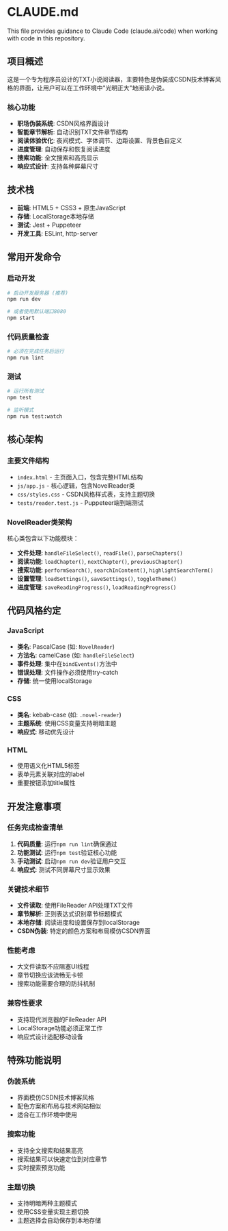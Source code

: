 # CLAUDE.md

This file provides guidance to Claude Code (claude.ai/code) when working with code in this repository.

## 项目概述

这是一个专为程序员设计的TXT小说阅读器，主要特色是伪装成CSDN技术博客风格的界面，让用户可以在工作环境中"光明正大"地阅读小说。

### 核心功能
- **职场伪装系统**: CSDN风格界面设计
- **智能章节解析**: 自动识别TXT文件章节结构
- **阅读体验优化**: 夜间模式、字体调节、边距设置、背景色自定义
- **进度管理**: 自动保存和恢复阅读进度
- **搜索功能**: 全文搜索和高亮显示
- **响应式设计**: 支持各种屏幕尺寸

## 技术栈

- **前端**: HTML5 + CSS3 + 原生JavaScript
- **存储**: LocalStorage本地存储
- **测试**: Jest + Puppeteer
- **开发工具**: ESLint, http-server

## 常用开发命令

### 启动开发
```bash
# 启动开发服务器 (推荐)
npm run dev

# 或者使用默认端口8080
npm start
```

### 代码质量检查
```bash
# 必须在完成任务后运行
npm run lint
```

### 测试
```bash
# 运行所有测试
npm test

# 监听模式
npm run test:watch
```

## 核心架构

### 主要文件结构
- `index.html` - 主页面入口，包含完整HTML结构
- `js/app.js` - 核心逻辑，包含NovelReader类
- `css/styles.css` - CSDN风格样式表，支持主题切换
- `tests/reader.test.js` - Puppeteer端到端测试

### NovelReader类架构
核心类包含以下功能模块：
- **文件处理**: `handleFileSelect()`, `readFile()`, `parseChapters()`
- **阅读功能**: `loadChapter()`, `nextChapter()`, `previousChapter()`
- **搜索功能**: `performSearch()`, `searchInContent()`, `highlightSearchTerm()`
- **设置管理**: `loadSettings()`, `saveSettings()`, `toggleTheme()`
- **进度管理**: `saveReadingProgress()`, `loadReadingProgress()`

## 代码风格约定

### JavaScript
- **类名**: PascalCase (如: `NovelReader`)
- **方法名**: camelCase (如: `handleFileSelect`)
- **事件处理**: 集中在`bindEvents()`方法中
- **错误处理**: 文件操作必须使用try-catch
- **存储**: 统一使用localStorage

### CSS
- **类名**: kebab-case (如: `.novel-reader`)
- **主题系统**: 使用CSS变量支持明暗主题
- **响应式**: 移动优先设计

### HTML
- 使用语义化HTML5标签
- 表单元素关联对应的label
- 重要按钮添加title属性

## 开发注意事项

### 任务完成检查清单
1. **代码质量**: 运行`npm run lint`确保通过
2. **功能测试**: 运行`npm test`验证核心功能
3. **手动测试**: 启动`npm run dev`验证用户交互
4. **响应式**: 测试不同屏幕尺寸显示效果

### 关键技术细节
- **文件读取**: 使用FileReader API处理TXT文件
- **章节解析**: 正则表达式识别章节标题模式
- **本地存储**: 阅读进度和设置保存到localStorage
- **CSDN伪装**: 特定的颜色方案和布局模仿CSDN界面

### 性能考虑
- 大文件读取不应阻塞UI线程
- 章节切换应该流畅无卡顿
- 搜索功能需要合理的防抖机制

### 兼容性要求
- 支持现代浏览器的FileReader API
- LocalStorage功能必须正常工作
- 响应式设计适配移动设备

## 特殊功能说明

### 伪装系统
- 界面模仿CSDN技术博客风格
- 配色方案和布局与技术网站相似
- 适合在工作环境中使用

### 搜索功能
- 支持全文搜索和结果高亮
- 搜索结果可以快速定位到对应章节
- 实时搜索预览功能

### 主题切换
- 支持明暗两种主题模式
- 使用CSS变量实现主题切换
- 主题选择会自动保存到本地存储